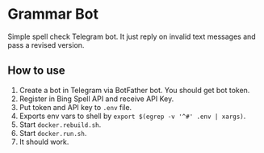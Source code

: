 # Grammar Bot
Simple spell check
Telegram bot. It just reply on invalid text messages and pass a revised version.

## How to use
1. Create a bot in Telegram via BotFather bot. You should get bot token.
2. Register in Bing Spell API and receive API Key.
3. Put token and API key to `.env` file.
4. Exports env vars to shell by `export $(egrep -v '^#' .env | xargs)`.
5. Start `docker.rebuild.sh`.
6. Start `docker.run.sh`.
7. It should work.
